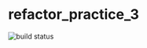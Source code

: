 # refactor_practice_3

![build status](https://travis-ci.org/juliusza/refactor_practice_3.svg?branch=master)